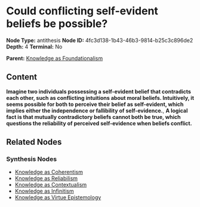 # Could conflicting self-evident beliefs be possible?

**Node Type:** antithesis
**Node ID:** 4fc3d138-1b43-46b3-9814-b25c3c896de2
**Depth:** 4
**Terminal:** No

**Parent:** [Knowledge as Foundationalism](knowledge-as-foundationalism-synthesis-2e39cca9-9c37-4046-a407-617d54eefacd.md)

## Content

**Imagine two individuals possessing a self-evident belief that contradicts each other, such as conflicting intuitions about moral beliefs. Intuitively, it seems possible for both to perceive their belief as self-evident, which implies either the independence or fallibility of self-evidence.**, **A logical fact is that mutually contradictory beliefs cannot both be true, which questions the reliability of perceived self-evidence when beliefs conflict.**

## Related Nodes

### Synthesis Nodes

- [Knowledge as Coherentism](knowledge-as-coherentism-synthesis-96ed5959-acd8-45a0-b3d0-3b6da2da41c6.md)
- [Knowledge as Reliabilism](knowledge-as-reliabilism-synthesis-e794fcb1-7a4f-4b15-8784-962f3ff5bdd5.md)
- [Knowledge as Contextualism](knowledge-as-contextualism-synthesis-9c03942d-5712-4667-b363-21eb90d4193a.md)
- [Knowledge as Infinitism](knowledge-as-infinitism-synthesis-58a05a0c-9157-4109-9efd-b432e3e38f2e.md)
- [Knowledge as Virtue Epistemology](knowledge-as-virtue-epistemology-synthesis-1803fe5b-21ef-47c8-8fed-b0b881f0c81b.md)
